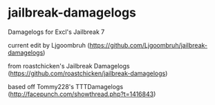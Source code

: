 jailbreak-damagelogs
=============

Damagelogs for Excl's Jailbreak 7

current edit by Ljgoombruh (https://github.com/Ljgoombruh/jailbreak-damagelogs)

from roastchicken's Jailbreak Damagelogs (https://github.com/roastchicken/jailbreak-damagelogs)

based off Tommy228's TTTDamagelogs (http://facepunch.com/showthread.php?t=1416843)

